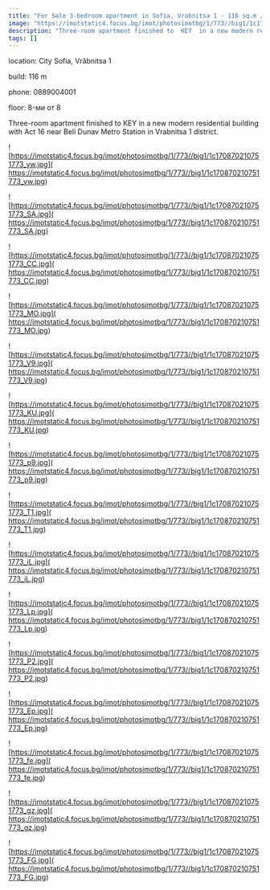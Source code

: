 ```yaml
---
title: "For Sale 3-bedroom apartment in Sofia, Vrabnitsa 1 - 116 sq.m / 226,570 EUR :: imot.bg Ad"
image: "https://imotstatic4.focus.bg/imot/photosimotbg/1/773//big1/1c170870210751773_lq.jpg"
description: "Three-room apartment finished to  KEY  in a new modern residential building with Act 16 near Beli Dunav Metro Station in Vrabnitsa 1 district."
tags: []
---
```


location: City Sofia, Vrăbnitsa 1

build: 116 m

phone: 0889004001

floor: 8-ми от 8

Three-room apartment finished to  KEY  in a new modern residential building with Act 16 near Beli Dunav Metro Station in Vrabnitsa 1 district.


![https://imotstatic4.focus.bg/imot/photosimotbg/1/773//big1/1c170870210751773_yw.jpg]( https://imotstatic4.focus.bg/imot/photosimotbg/1/773//big1/1c170870210751773_yw.jpg)


![https://imotstatic4.focus.bg/imot/photosimotbg/1/773//big1/1c170870210751773_SA.jpg]( https://imotstatic4.focus.bg/imot/photosimotbg/1/773//big1/1c170870210751773_SA.jpg)


![https://imotstatic4.focus.bg/imot/photosimotbg/1/773//big1/1c170870210751773_CC.jpg]( https://imotstatic4.focus.bg/imot/photosimotbg/1/773//big1/1c170870210751773_CC.jpg)


![https://imotstatic4.focus.bg/imot/photosimotbg/1/773//big1/1c170870210751773_MO.jpg]( https://imotstatic4.focus.bg/imot/photosimotbg/1/773//big1/1c170870210751773_MO.jpg)


![https://imotstatic4.focus.bg/imot/photosimotbg/1/773//big1/1c170870210751773_V9.jpg]( https://imotstatic4.focus.bg/imot/photosimotbg/1/773//big1/1c170870210751773_V9.jpg)


![https://imotstatic4.focus.bg/imot/photosimotbg/1/773//big1/1c170870210751773_KU.jpg]( https://imotstatic4.focus.bg/imot/photosimotbg/1/773//big1/1c170870210751773_KU.jpg)


![https://imotstatic4.focus.bg/imot/photosimotbg/1/773//big1/1c170870210751773_p9.jpg]( https://imotstatic4.focus.bg/imot/photosimotbg/1/773//big1/1c170870210751773_p9.jpg)


![https://imotstatic4.focus.bg/imot/photosimotbg/1/773//big1/1c170870210751773_T1.jpg]( https://imotstatic4.focus.bg/imot/photosimotbg/1/773//big1/1c170870210751773_T1.jpg)


![https://imotstatic4.focus.bg/imot/photosimotbg/1/773//big1/1c170870210751773_iL.jpg]( https://imotstatic4.focus.bg/imot/photosimotbg/1/773//big1/1c170870210751773_iL.jpg)


![https://imotstatic4.focus.bg/imot/photosimotbg/1/773//big1/1c170870210751773_Lp.jpg]( https://imotstatic4.focus.bg/imot/photosimotbg/1/773//big1/1c170870210751773_Lp.jpg)


![https://imotstatic4.focus.bg/imot/photosimotbg/1/773//big1/1c170870210751773_P2.jpg]( https://imotstatic4.focus.bg/imot/photosimotbg/1/773//big1/1c170870210751773_P2.jpg)


![https://imotstatic4.focus.bg/imot/photosimotbg/1/773//big1/1c170870210751773_Ep.jpg]( https://imotstatic4.focus.bg/imot/photosimotbg/1/773//big1/1c170870210751773_Ep.jpg)


![https://imotstatic4.focus.bg/imot/photosimotbg/1/773//big1/1c170870210751773_fe.jpg]( https://imotstatic4.focus.bg/imot/photosimotbg/1/773//big1/1c170870210751773_fe.jpg)


![https://imotstatic4.focus.bg/imot/photosimotbg/1/773//big1/1c170870210751773_gz.jpg]( https://imotstatic4.focus.bg/imot/photosimotbg/1/773//big1/1c170870210751773_gz.jpg)


![https://imotstatic4.focus.bg/imot/photosimotbg/1/773//big1/1c170870210751773_FG.jpg]( https://imotstatic4.focus.bg/imot/photosimotbg/1/773//big1/1c170870210751773_FG.jpg)


